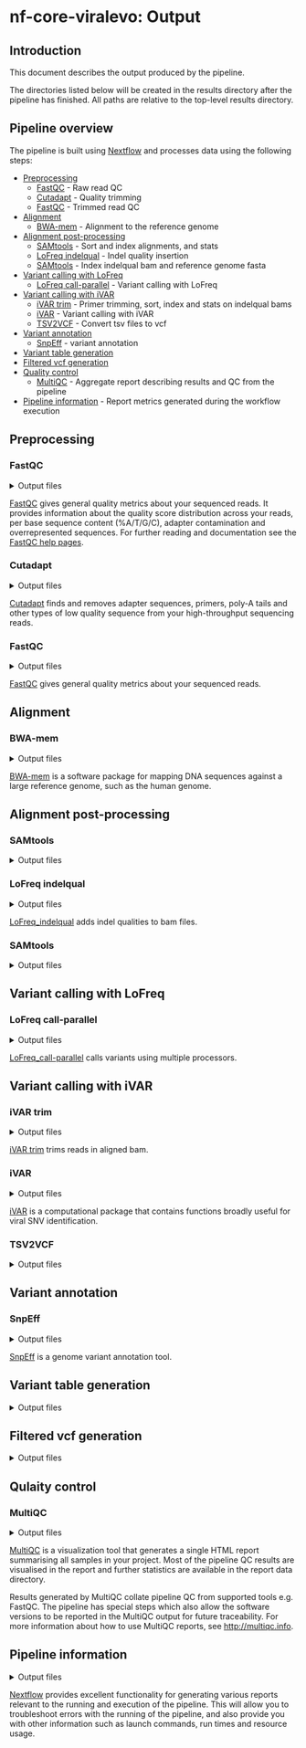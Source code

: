 # nf-core-viralevo: Output

## Introduction

This document describes the output produced by the pipeline.

The directories listed below will be created in the results directory after the pipeline has finished. All paths are relative to the top-level results directory.

## Pipeline overview

The pipeline is built using [Nextflow](https://www.nextflow.io/) and processes data using the following steps:

* [Preprocessing](#preprocessing)
  * [FastQC](#fastqc) - Raw read QC
  * [Cutadapt](#cutadapt) - Quality trimming
  * [FastQC](#fastqc) - Trimmed read QC
* [Alignment](#alignment)
  * [BWA-mem](#bwa-mem) - Alignment to the reference genome
* [Alignment post-processing](#alignment-post-processing)
  * [SAMtools](#samtools) - Sort and index alignments, and stats 
  * [LoFreq indelqual](#lofreq_indelqual) - Indel quality insertion
  * [SAMtools](#samtools) - Index indelqual bam and reference genome fasta
* [Variant calling with LoFreq](#variant-calling-with-lofreq)
  * [LoFreq call-parallel](#lofreq_call-parallel) - Variant calling with LoFreq
* [Variant calling with iVAR](#variant-calling-with-ivar)
  * [iVAR trim](#ivar_trim) - Primer trimming, sort, index and stats on indelqual bams
  * [iVAR](#ivar) - Variant calling with iVAR
  * [TSV2VCF](#tsv2vcf) - Convert tsv files to vcf
* [Variant annotation](#variant-annotation)
  * [SnpEff](#snpeff) - variant annotation
* [Variant table generation](#variant-table-generation)
* [Filtered vcf generation](#filtered-vcf-generation)   
* [Quality control](#quality-control)
  * [MultiQC](#multiqc) - Aggregate report describing results and QC from the pipeline
* [Pipeline information](#pipeline-information) - Report metrics generated during the workflow execution

## Preprocessing

### FastQC

<details markdown="1">
<summary>Output files</summary>

* `QC/fastqc_raw/`
  * `*_fastqc.html`: FastQC report containing quality metrics for your untrimmed raw fastq files.
  * `*_fastqc.zip`: Zip archive containing the FastQC report, tab-delimited data file and plot images.

**NB:** The FastQC plots in this directory are generated relative to the raw, input reads. They may contain regions of low quality.
</details>

[FastQC](http://www.bioinformatics.babraham.ac.uk/projects/fastqc/) gives general quality metrics about your sequenced reads. It provides information about the quality score distribution across your reads, per base sequence content (%A/T/G/C), adapter contamination and overrepresented sequences. For further reading and documentation see the [FastQC help pages](http://www.bioinformatics.babraham.ac.uk/projects/fastqc/Help/).

### Cutadapt

<details markdown="1">
<summary>Output files</summary>

* `QC/cutadapt/`
  * `*.fastq.gz`: The trimmed/modified fastq reads. These files are NOT saved in the pipeline, therefore, you will not find them in the directory.
  * `*.cutadapt.log`: Cutadapt log file containing number and percentage of basepairs processed and trimmed.

</details>

[Cutadapt](https://cutadapt.readthedocs.io/en/stable/) finds and removes adapter sequences, primers, poly-A tails and other types of low quality sequence from your high-throughput sequencing reads.

### FastQC

<details markdown="1">
<summary>Output files</summary>

* `QC/fastqc_trimmed/`
  * `*_fastqc.html`: FastQC report containing quality metrics for your trimmed fastq files.
  * `*_fastqc.zip`: Zip archive containing the FastQC report, tab-delimited data file and plot images.

**NB:** The FastQC plots in this directory are generated relative to the trimmed reads. The regions of low quality have been removed.
</details>

[FastQC](http://www.bioinformatics.babraham.ac.uk/projects/fastqc/) gives general quality metrics about your sequenced reads.

## Alignment

### BWA-mem

<details markdown="1">
<summary>Output files</summary>

* `alignment/bwa/index/bwamem2/`
  * `*.{0123,amb,ann,bwt.2bit.64,pac}`: BWA genome index files
* `alignment/bwa/`
  * `*.bam`: bam file for each sample.

</details>

[BWA-mem](https://github.com/lh3/bwa) is a software package for mapping DNA sequences against a large reference genome, such as the human genome.

## Alignment post-processing

### SAMtools

<details markdown="1">
<summary>Output files</summary>

**NB:** Please note that the SAMtools' sorted and indexed files are NOT published in the pipeline. Therefore, you won't find them.

* `alignment/bwa/samtools_stats/`
  * SAMtools `<SAMPLE>.sorted.bam.flagstat`, `<SAMPLE>.sorted.bam.idxstats` and `<SAMPLE>.sorted.bam.stats` files generated from the alignment files.

</details>

### LoFreq indelqual

<details markdown="1">
<summary>Output files</summary>

* `variants/lowfreq/indelqual/`
  * `*.indelqual.bam.`: bam file with indel qualities

</details>

[LoFreq_indelqual](https://csb5.github.io/lofreq/commands/) adds indel qualities to bam files.

### SAMtools

<details markdown="1">
<summary>Output files</summary>

**NB:** Please note that the SAMtools' indexed *indelqual.bam files and the genome fasta index are NOT published in the pipeline. Therefore, you won't find them.

</details>

## Variant calling with LoFreq

### LoFreq call-parallel

<details markdown="1">
<summary>Output files</summary>

* `variants/lowfreq/call_parallel/`
  * `*_lofreq.vcf`: vcf file containing variant calls

</details>

[LoFreq_call-parallel](https://csb5.github.io/lofreq/commands/) calls variants using multiple processors.

## Variant calling with iVAR

### iVAR trim

<details markdown="1">
<summary>Output files</summary>

* `variants/ivar/trim/`
  * `*log.`: log file containing trimmed read information

</details>

[iVAR trim](https://github.com/andersen-lab/ivar) trims reads in aligned bam.

### iVAR

<details markdown="1">
<summary>Output files</summary>

* `variants/ivar/tsv/`
  * `*tsv.`: tsv files containing variants calls with iVAR

</details>

[iVAR](https://github.com/andersen-lab/ivar) is a computational package that contains functions broadly useful for viral SNV identification.

### TSV2VCF

<details markdown="1">
<summary>Output files</summary>

* `variants/ivar/tsv2vcf/`
  * `*_ivar.vcf`: vcf files containing variants calls with iVAR

</details>

## Variant annotation

### SnpEff

<details markdown="1">
<summary>Output files</summary>

* `variants/snpeff/`
  * SnpEff `<SAMPLE>_<caller>.snpeff.csv`, `<SAMPLE>_<caller>.snpeff.genes.txt` and `<SAMPLE>_<caller>.snpeff.summary.html` files

</details>

[SnpEff](http://pcingola.github.io/SnpEff/) is a genome variant annotation tool.


## Variant table generation

<details markdown="1">
<summary>Output files</summary>

* `variants/vartable`
  * `varianttable.csv`: Variant table generated from annotated VCF files 

</details>

## Filtered vcf generation

<details markdown="1">
<summary>Output files</summary>

* `variants/vartable/filteredvars/`
  * `<SAMPLE>_<caller>_filtered.vcf`: Filtered vcf file for each input VCF file

</details>

## Qulaity control
 
### MultiQC

<details markdown="1">
<summary>Output files</summary>

* `QC/multiqc/`
  * `multiqc_report.html`: a standalone HTML file that can be viewed in your web browser.
  * `multiqc_data/`: directory containing parsed statistics from the different tools used in the pipeline.
  * `multiqc_plots/`: directory containing static images from the report in various formats.

</details>


[MultiQC](http://multiqc.info) is a visualization tool that generates a single HTML report summarising all samples in your project. Most of the pipeline QC results are visualised in the report and further statistics are available in the report data directory.

Results generated by MultiQC collate pipeline QC from supported tools e.g. FastQC. The pipeline has special steps which also allow the software versions to be reported in the MultiQC output for future traceability. For more information about how to use MultiQC reports, see <http://multiqc.info>.

## Pipeline information

<details markdown="1">
<summary>Output files</summary>

* `pipeline_info/`
  * Reports generated by Nextflow: `execution_report.html`, `execution_timeline.html`, `execution_trace.txt` and `pipeline_dag.dot`/`pipeline_dag.svg`.
  * Reports generated by the pipeline: `pipeline_report.html`, `pipeline_report.txt` and `software_versions.csv`.
  * Reformatted samplesheet files used as input to the pipeline: `samplesheet.valid.csv`.

</details>

[Nextflow](https://www.nextflow.io/docs/latest/tracing.html) provides excellent functionality for generating various reports relevant to the running and execution of the pipeline. This will allow you to troubleshoot errors with the running of the pipeline, and also provide you with other information such as launch commands, run times and resource usage.


